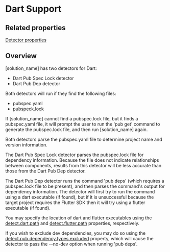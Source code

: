 # Dart Support

## Related properties

[Detector properties](https://community.synopsys.com/s/document-item?bundleId=integrations-detect&topicId=properties%2Fdetectors%2Fdart.html)

## Overview

[solution_name] has two detectors for Dart:

* Dart Pub Spec Lock detector
* Dart Pub Dep detector

Both detectors will run if they find the following files:

* pubspec.yaml
* pubspeck.lock

If [solution_name] cannot find a pubspec.lock file, but it finds a pubspec.yaml file, it will prompt the user to run the 'pub get' command to generate the pubspec.lock file, and then run [solution_name] again.

Both detectors parse the pubspec.yaml file to determine project name and version information.

The Dart Pub Spec Lock detector parses the pubspec.lock file for dependency information.  Because the file does not indicate relationships between components, results from this detector will be less accurate than those from the Dart Pub Dep detector.

The Dart Pub Dep detector runs the command 'pub deps' (which requires a pubspec.lock file to be present), and then parses the command's output for dependency information.  The detector will first try to run the command using a dart executable (if found), but if it is unsuccessful because the target project requires the Flutter SDK then it will try using a flutter executable (if found).

You may specify the location of dart and flutter executables using the [detect.dart.path](../properties/detectors/dart.md#dart-executable) and [detect.flutter.path](../properties/detectors/dart.md#flutter-executable) properties, respectively.

If you wish to exclude dev dependencies, you may do so using the [detect.pub.dependency.types.excluded](../properties/detectors/dart.md#dart-pub-dependency-types-excluded) property, which will cause the detector to pass the --no-dev option when running 'pub deps'.
